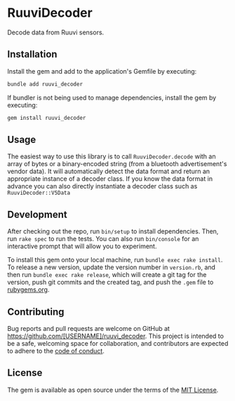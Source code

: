 # RuuviDecoder
Decode data from Ruuvi sensors. 

## Installation

Install the gem and add to the application's Gemfile by executing:

```bash
bundle add ruuvi_decoder
```

If bundler is not being used to manage dependencies, install the gem by executing:

```bash
gem install ruuvi_decoder
```

## Usage

The easiest way to use this library is to call `RuuviDecoder.decode` with an array of bytes or
a binary-encoded string (from a bluetooth advertisement's vendor data). It will automatically detect the data 
format and return an appropriate instance of a decoder class. If you know the data format
in advance you can also directly instantiate a decoder class such as `RuuviDecoder::V5Data`

## Development

After checking out the repo, run `bin/setup` to install dependencies. Then, run `rake spec` to run the tests. You can also run `bin/console` for an interactive prompt that will allow you to experiment.

To install this gem onto your local machine, run `bundle exec rake install`. To release a new version, update the version number in `version.rb`, and then run `bundle exec rake release`, which will create a git tag for the version, push git commits and the created tag, and push the `.gem` file to [rubygems.org](https://rubygems.org).

## Contributing

Bug reports and pull requests are welcome on GitHub at https://github.com/[USERNAME]/ruuvi_decoder. This project is intended to be a safe, welcoming space for collaboration, and contributors are expected to adhere to the [code of conduct](https://github.com/[USERNAME]/ruuvi_decoder/blob/main/CODE_OF_CONDUCT.md).

## License

The gem is available as open source under the terms of the [MIT License](https://opensource.org/licenses/MIT).
